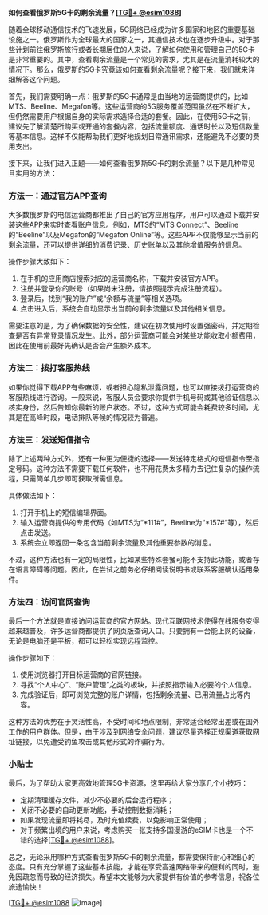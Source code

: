 **如何查看俄罗斯5G卡的剩余流量？[[TG💪+ @esim1088](https://t.me/s/esim1088)]**

随着全球移动通信技术的飞速发展，5G网络已经成为许多国家和地区的重要基础设施之一。俄罗斯作为全球最大的国家之一，其通信技术也在逐步升级中。对于那些计划前往俄罗斯旅行或者长期居住的人来说，了解如何使用和管理自己的5G卡是非常重要的。其中，查看剩余流量是一个常见的需求，尤其是在流量消耗较大的情况下。那么，俄罗斯的5G卡究竟该如何查看剩余流量呢？接下来，我们就来详细解答这个问题。

首先，我们需要明确一点：俄罗斯的5G卡通常是由当地的运营商提供的，比如MTS、Beeline、Megafon等。这些运营商的5G服务覆盖范围虽然在不断扩大，但仍然需要用户根据自身的实际需求选择合适的套餐。因此，在使用5G卡之前，建议先了解清楚所购买或开通的套餐内容，包括流量额度、通话时长以及短信数量等基本信息。这样不仅能帮助我们更好地规划日常通讯需求，还能避免不必要的费用支出。

接下来，让我们进入正题——如何查看俄罗斯5G卡的剩余流量？以下是几种常见且实用的方法：

### 方法一：通过官方APP查询

大多数俄罗斯的电信运营商都推出了自己的官方应用程序，用户可以通过下载并安装这些APP来实时查看账户信息。例如，MTS的“MTS Connect”、Beeline的“Beeline”以及Megafon的“Megafon Online”等。这些APP不仅能够显示当前的剩余流量，还可以提供详细的消费记录、历史账单以及其他增值服务的信息。

操作步骤大致如下：
1. 在手机的应用商店搜索对应的运营商名称，下载并安装官方APP。
2. 注册并登录你的账号（如果尚未注册，请按照提示完成注册流程）。
3. 登录后，找到“我的账户”或“余额与流量”等相关选项。
4. 点击进入后，系统会自动显示出当前的剩余流量以及其他相关信息。

需要注意的是，为了确保数据的安全性，建议在初次使用时设置强密码，并定期检查是否有异常登录情况发生。此外，部分运营商可能会对某些功能收取小额费用，因此在使用前最好先确认是否会产生额外成本。

### 方法二：拨打客服热线

如果你觉得下载APP有些麻烦，或者担心隐私泄露问题，也可以直接拨打运营商的客服热线进行咨询。一般来说，客服人员会要求你提供手机号码或其他验证信息以核实身份，然后告知你最新的账户状态。不过，这种方式可能会耗费较多时间，尤其是在高峰时段，电话排队等候的情况较为普遍。

### 方法三：发送短信指令

除了上述两种方式外，还有一种更为便捷的选择——发送特定格式的短信指令至指定号码。这种方法不需要下载任何软件，也不用花费太多精力去记住复杂的操作流程，只需简单几步即可获取所需信息。

具体做法如下：
1. 打开手机上的短信编辑界面。
2. 输入运营商提供的专用代码（如MTS为“*111#”，Beeline为“*157#”等），然后点击发送。
3. 系统会立即返回一条包含当前剩余流量及其他重要参数的消息。

不过，这种方法也有一定的局限性，比如某些特殊套餐可能不支持此功能，或者存在语言障碍等问题。因此，在尝试之前务必仔细阅读说明书或联系客服确认适用条件。

### 方法四：访问官网查询

最后一个方法就是直接访问运营商的官方网站。现代互联网技术使得在线服务变得越来越普及，许多运营商都提供了网页版查询入口。只要拥有一台能上网的设备，无论是电脑还是平板，都可以轻松实现远程监控。

操作步骤如下：
1. 使用浏览器打开目标运营商的官网链接。
2. 寻找“个人中心”、“账户管理”之类的板块，并按照指示输入必要的个人信息。
3. 完成验证后，即可浏览完整的账户详情，包括剩余流量、已用流量占比等内容。

这种方法的优势在于灵活性高，不受时间和地点限制，非常适合经常出差或在国外工作的用户群体。但是，由于涉及到网络安全问题，建议尽量选择正规渠道获取网址链接，以免遭受钓鱼攻击或其他形式的诈骗行为。

### 小贴士

最后，为了帮助大家更高效地管理5G卡资源，这里再给大家分享几个小技巧：
- 定期清理缓存文件，减少不必要的后台运行程序；
- 关闭不必要的自动更新功能，手动控制数据消耗；
- 如果发现流量即将耗尽，及时充值续费，以免影响正常使用；
- 对于频繁出境的用户来说，考虑购买一张支持多国漫游的eSIM卡也是一个不错的选择[[TG💪+ @esim1088](https://t.me/s/esim1088)]。

总之，无论采用哪种方式查看俄罗斯5G卡的剩余流量，都需要保持耐心和细心的态度。只有充分掌握了这些基本技能，才能在享受高速网络带来的便利的同时，避免因疏忽而导致的经济损失。希望本文能够为大家提供有价值的参考信息，祝各位旅途愉快！

[[TG💪+ @esim1088](https://t.me/s/esim1088) ![Image](https://i.postimg.cc/4NQfJmqS/Snipaste-2025-05-13-00-14-12.png)]